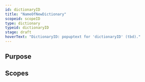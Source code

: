 ```yaml
---
id: dictionaryID
title: "NameOfNewDictionary"
scopeid: scopeID
type: dictionary
typeid: dictionaryID
stage: draft
hoverText: "DictionaryID: popuptext for 'dictionaryID' (tbd)."
---
```

<!--A dictionary is an alphabetically sorted list of terms with associated meanings that originate from multiple scopes.
This template lets you define the specifications according to which a specific dictionary is generated.
-->

## Purpose
<!--State the purpose(s) that this dictionary aims to fulfill, in such a way that readers can easily determine whether or not it is useful for them to use it. This text appears as the introduction of the (generated) dictionary.-->

## Scopes
<!--This section specifies the various scopes from which terms are included in the dictionary-->
